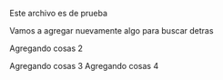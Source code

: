 Este archivo es de prueba

Vamos a agregar nuevamente algo para buscar detras

Agregando cosas 2


Agregando cosas 3
Agregando cosas 4